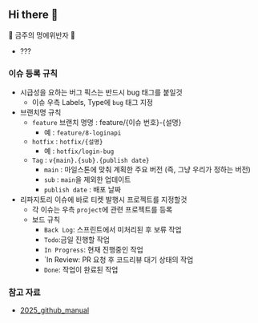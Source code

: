 ## Hi there 👋

🎉 금주의 멍에위반자 🎉
- ???

### 이슈 등록 규칙
- 시급성을 요하는 버그 픽스는 반드시 bug 태그를 붙일것
    - 이슈 우측 Labels, Type에 `bug` 태그 지정
- 브랜치명 규칙
    - `feature` 브랜치 명명 : feature/{이슈 번호}-{설명}
        - 예 : `feature/8-loginapi`
    - `hotfix` : `hotfix/{설명}`
        - 예 : `hotfix/login-bug`
    - `Tag` : `v{main}.{sub}.{publish date}`
        - `main` : 마일스톤에 맞춰 계획한 주요 버전 (즉, 그냥 우리가 정하는 버전)
        - `sub` : `main`을 제외한 업데이트
        - `publish date` : 배포 날짜
- 리파지토리 이슈에 바로 티켓 발행시 프로젝트를 지정할것
    - 각 이슈는 우측 `project`에 관련 프로젝트를 등록
    - 보드 규칙
        - `Back Log`: 스프린트에서 미처리된 후 보류 작업
        - `Todo`:금일 진행할 작업
        - `In Progress`: 현재 진행중인 작업
        - `In Review: PR 요청 후 코드리뷰 대기 상태의 작업
        - `Done`: 작업이 완료된 작업

<!--

**Here are some ideas to get you started:**

🙋‍♀️ A short introduction - what is your organization all about?
🌈 Contribution guidelines - how can the community get involved?
👩‍💻 Useful resources - where can the community find your docs? Is there anything else the community should know?
🍿 Fun facts - what does your team eat for breakfast?
🧙 Remember, you can do mighty things with the power of [Markdown](https://docs.github.com/github/writing-on-github/getting-started-with-writing-and-formatting-on-github/basic-writing-and-formatting-syntax)
-->

### 참고 자료
- [2025_github_manual](https://docs.google.com/presentation/d/12ocGT_ue8O5GTiGqshKLuH6yaTOry9F4/edit?slide=id.p8#slide=id.p8)
